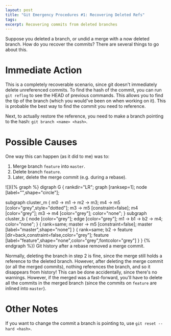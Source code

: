 ```yaml
---
layout: post
title: "Git Emergency Procedures #1: Recovering Deleted Refs"
tags:
excerpt: Recovering commits from deleted branches
---
```


Suppose you deleted a branch, or undid a merge with a now deleted branch. How do
you recover the commits? There are several things to go about this.

<!--more-->

# Immediate Action

This is a completely recoverable scenario, since git doesn't immediately delete
unreferenced commits. To find the hash of the commit, you can run `git reflog`
to see the HEAD of previous commands. This allows you to find the tip of the
branch (which you would've been on when working on it). This is probable the
best way to find the commit you need to reference.

Next, to actually restore the reference, you need to make a branch pointing to
the hash: `git branch <name> <hash>`.

# Possible Causes

One way this can happen (as it did to me) was to:
1. Merge branch `feature` into `master`.
2. Delete branch `feature`.
3. Later, delete the merge commit (e.g. during a rebase).

![]({% graph %}
digraph G {
  rankdir="LR";
  graph [ranksep=1];
  node [label="",shape="circle"];

  subgraph cluster_m {
    m0 -> m1 -> m2 -> m3;
    m4 -> m5 [color="grey",style="dotted"];
    m3 -> m5 [constraint=false];
    m4 [color="grey"];
    m3 -> m4 [color="grey"];
    color="none";
  }
  subgraph cluster_b {
    node [color="grey"];
    edge [color="grey"];
    m1 -> b1 -> b2 -> m4;
    color="none";
  }
  { rank=same; master -> m5 [constraint=false]; master [label="master",shape="none"] }
  { rank=same; b2 -> feature [dir=back,constraint=false,color="grey"]; feature [label="feature",shape="none",color="grey",fontcolor="grey"] }
}
{% endgraph %})
Git history after a rebase removed a merge commit.

Normally, deleting the branch in step 2 is fine, since the merge still holds a
reference to the deleted branch. However, after deleting the merge commit (or
all the merged commits), nothing references the branch, and so it disappears
from history! This can be done accidentally, since there's no warnings. However,
if the merged was a fast-forward, you'll have to delete all the commits in the
merged branch (since the commits on `feature` are inlined into `master`).

# Other Notes

If you want to change the commit a branch is pointing to, use
`git reset --hard <hash>`.
